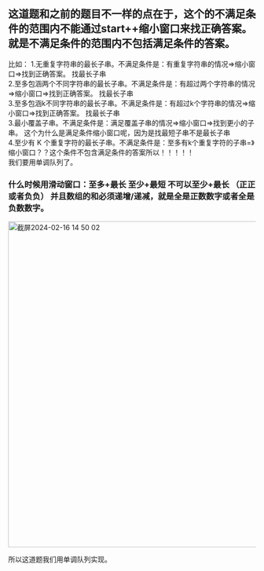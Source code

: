 ## 这道题和之前的题目不一样的点在于，这个的不满足条件的范围内不能通过start++缩小窗口来找正确答案。就是不满足条件的范围内不包括满足条件的答案。    
比如：
1.无重复字符串的最长子串。不满足条件是：有重复字符串的情况=>缩小窗口=>找到正确答案。    找最长子串      
2.至多包涵两个不同字符串的最长子串。不满足条件是：有超过两个字符串的情况=>缩小窗口=>找到正确答案。    找最长子串    
3.至多包涵k不同字符串的最长子串。不满足条件是：有超过k个字符串的情况=>缩小窗口=>找到正确答案。   找最长子串    
3.最小覆盖子串。不满足条件是：满足覆盖子串的情况=>缩小窗口=>找到更小的子串。  这个为什么是满足条件缩小窗口呢，因为是找最短子串不是最长子串      
4.至少有 K 个重复字符的最长子串。不满足条件是：至多有k个重复字符的子串=》缩小窗口？？这个条件不包含满足条件的答案所以！！！！！     
我们要用单调队列了。      

### 什么时候用滑动窗口：至多+最长 至少+最短 不可以至少+最长  （正正或者负负）  并且数组的和必须递增/递减，就是全是正数数字或者全是负数数字。   

<img width="664" alt="截屏2024-02-16 14 50 02" src="https://github.com/xkong-study/gucheng_algorithm/assets/100473178/f0d2cd2f-a32e-4a34-a456-351c74a7da91">

所以这道题我们用单调队列实现。      
